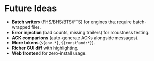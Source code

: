 # Future Ideas

- **Batch writers** (FHS/BHS/BTS/FTS) for engines that require batch-wrapped files.
- **Error injection** (bad counts, missing trailers) for robustness testing.
- **ACK companions** (auto-generate ACKs alongside messages).
- **More tokens** (`${env.*}`, `${constRand:*}`).
- **Richer GUI diff** with highlighting.
- **Web frontend** for zero-install usage.
